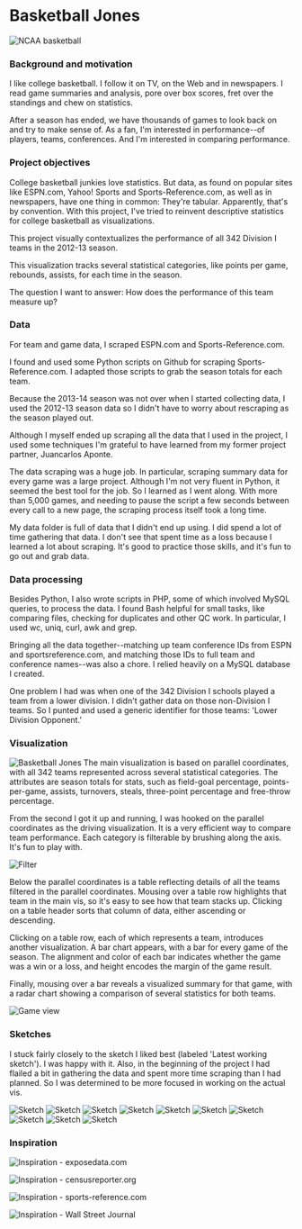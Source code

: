 # Basketball Jones
![NCAA basketball](images/ncaa-bb.jpg)
### Background and motivation
I like college basketball. I follow it on TV, on the Web and in newspapers. I read game summaries and analysis, pore over box scores, fret over the standings and chew on statistics. 

After a season has ended, we have thousands of games to look back on and try to make sense of. As a fan, I'm interested in performance--of players, teams, conferences. And I'm interested in comparing performance.


### Project objectives
College basketball junkies love statistics. But data, as found on popular sites like ESPN.com, Yahoo! Sports and Sports-Reference.com, as well as in newspapers, have one thing in common: They're tabular. Apparently, that's by convention. With this project, I've tried to reinvent descriptive statistics for college basketball as visualizations.

This project visually contextualizes the performance of all 342 Division I teams in the 2012-13 season. 

This visualization tracks several statistical categories, like points per game, rebounds, assists, for each time in the season. 

The question I want to answer: How does the performance of this team measure up?


### Data
For team and game data, I scraped ESPN.com and Sports-Reference.com. 

I found and used some Python scripts on Github for scraping Sports-Reference.com. I adapted those scripts to grab the season totals for each team.

Because the 2013-14 season was not over when I started collecting data, I used the 2012-13 season data so I didn't have to worry about rescraping as the season played out.

Although I myself ended up scraping all the data that I used in the project, I used some techniques I'm grateful to have learned from my former project partner, Juancarlos Aponte.

The data scraping was a huge job. In particular, scraping summary data for every game was a large project. Although I'm not very fluent in Python, it seemed the best tool for the job. So I learned as I went along. With more than 5,000 games, and needing to pause the script a few seconds between every call to a new page, the scraping process itself took a long time.

My data folder is full of data that I didn't end up using. I did spend a lot of time gathering that data. I don't see that spent time as a loss because I learned a lot about scraping. It's good to practice those skills, and it's fun to go out and grab data. 


### Data processing
Besides Python, I also wrote scripts in PHP, some of which involved MySQL queries, to process the data. I found Bash helpful for small tasks, like comparing files, checking for duplicates and other QC work. In particular, I used wc, uniq, curl, awk and grep.

Bringing all the data together--matching up team conference IDs from ESPN and sportsreference.com, and matching those IDs to full team and conference names--was also a chore. I relied heavily on a MySQL database I created.

One problem I had was when one of the 342 Division I schools played a team from a lower division. I didn't gather data on those non-Division I teams. So I punted and used a generic identifier for those teams: 'Lower Division Opponent.' 


### Visualization
![Basketball Jones](images/bjones.png)
The main visualization is based on parallel coordinates, with all 342 teams represented across several statistical categories. The attributes are season totals for stats, such as field-goal percentage, points-per-game, assists, turnovers, steals, three-point percentage and free-throw percentage. 

From the second I got it up and running, I was hooked on the parallel coordinates as the driving visualization. It is a very efficient way to compare team performance. Each category is filterable by brushing along the axis. It's fun to play with.

![Filter](images/bjones-filter.png)

Below the parallel coordinates is a table reflecting details of all the teams filtered in the parallel coordinates. Mousing over a table row highlights that team in the main vis, so it's easy to see how that team stacks up. Clicking on a table header sorts that column of data, either ascending or descending. 

Clicking on a table row, each of which represents a team, introduces another visualization. A bar chart appears, with a bar for every game of the season. The alignment and color of each bar indicates whether the game was a win or a loss, and height encodes the margin of the game result.

Finally, mousing over a bar reveals a visualized summary for that game, with a radar chart showing a comparison of several statistics for both teams. 

![Game view](images/bjones-game-view.png)

### Sketches
I stuck fairly closely to the sketch I liked best (labeled 'Latest working sketch'). I was happy with it. Also, in the beginning of the project I had flailed a bit in gathering the data and spent more time scraping than I had planned. So I was determined to be more focused in working on the actual vis. 

![Sketch](images/10-sketch.jpg)
![Sketch](images/01-sketch.jpg)
![Sketch](images/02-sketch.jpg)
![Sketch](images/03-sketch.jpg)
![Sketch](images/04-sketch.jpg)
![Sketch](images/05-sketch.jpg)
![Sketch](images/06-sketch.jpg)
![Sketch](images/07-sketch.jpg)
![Sketch](images/08-sketch.jpg)
![Sketch](images/09-sketch.jpg)


### Inspiration
![Inspiration - exposedata.com](images/01-inspiration.png)


![Inspiration - censusreporter.org](images/02-inspiration.png)


![Inspiration - sports-reference.com](images/03-inspiration.png)


![Inspiration - Wall Street Journal](images/04-inspiration.jpg)
